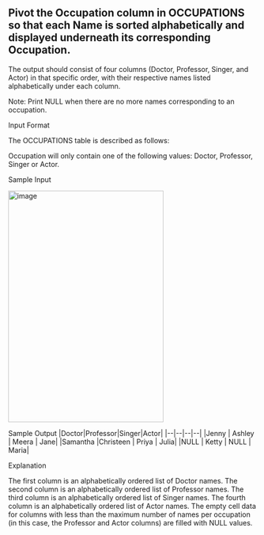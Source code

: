 ## Pivot the Occupation column in OCCUPATIONS so that each Name is sorted alphabetically and displayed underneath its corresponding Occupation. 

The output should consist of four columns (Doctor, Professor, Singer, and Actor) in that specific order, with their respective names listed alphabetically under each column.

Note: Print NULL when there are no more names corresponding to an occupation.

Input Format

The OCCUPATIONS table is described as follows:



Occupation will only contain one of the following values: Doctor, Professor, Singer or Actor.

Sample Input

<img width="314" height="468" alt="image" src="https://github.com/user-attachments/assets/f5544761-26dd-488a-9ec5-43addb3c4096" />


Sample Output
|Doctor|Professor|Singer|Actor|
|--|--|--|--|
|Jenny  |  Ashley  |   Meera | Jane|
|Samantha |Christeen | Priya | Julia|
|NULL  |   Ketty  |    NULL |  Maria|

Explanation

The first column is an alphabetically ordered list of Doctor names.
The second column is an alphabetically ordered list of Professor names.
The third column is an alphabetically ordered list of Singer names.
The fourth column is an alphabetically ordered list of Actor names.
The empty cell data for columns with less than the maximum number of names per occupation (in this case, the Professor and Actor columns) are filled with NULL values.
